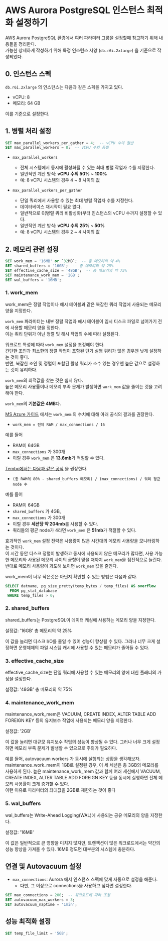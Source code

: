 # AWS Aurora PostgreSQL 인스턴스 최적화 설정하기

AWS Aurora PostgreSQL 환경에서 여러 파라미터 그룹을 설정할때 참고하기 위해 내용들을 정리한다.  
가능한 상세하게 작성하기 위해 특정 인스턴스 사양 (`db.r6i.2xlarge`) 을 기준으로 작성되었다.

## 0. 인스턴스 스펙

`db.r6i.2xlarge` 의 인스턴스는 다음과 같은 스펙을 가지고 있다.

- vCPU: 8
- 메모리: 64 GB

이를 기준으로 설정한다.

## 1. 병렬 처리 설정

```sql
SET max_parallel_workers_per_gather = 4;  -- vCPU 수의 절반
SET max_parallel_workers = 8;  -- vCPU 수와 동일
```

- `max_parallel_workers`
  - 전체 시스템에서 동시에 활성화될 수 있는 최대 병렬 작업자 수를 지정한다.
  - 일반적인 계산 방식: **vCPU 수의 50% ~ 100%**
  - 예: 8 vCPU 시스템의 경우 4 ~ 8 사이의 값

- `max_parallel_workers_per_gather`
  - 단일 쿼리에서 사용할 수 있는 최대 병렬 작업자 수를 지정한다.
  - 데이터베이스 재시작이 필요 없다.
  - 일반적으로 0(병렬 쿼리 비활성화)부터 인스턴스의 vCPU 수까지 설정할 수 있다.
  - 일반적인 계산 방식: **vCPU 수의 25% ~ 50%**
  - 예: 8 vCPU 시스템의 경우 2 ~ 4 사이의 값


## 2. 메모리 관련 설정

```sql
SET work_mem = '16MB' or `32MB`;  -- 총 메모리의 약 4%
SET shared_buffers = '16GB';  -- 총 메모리의 약 25%
SET effective_cache_size = '48GB';  -- 총 메모리의 약 75%
SET maintenance_work_mem = '2GB';
SET wal_buffers = '16MB';
```


### 1. work_mem

work_mem은 정렬 작업이나 해시 테이블과 같은 복잡한 쿼리 작업에 사용되는 메모리 양을 지정한다.  


`work_mem` 파라미터는 내부 정렬 작업과 해시 테이블이 임시 디스크 파일로 넘어가기 전에 사용할 메모리 양을 정한다.  
이는 쿼리 단위가 아닌 정렬 및 해시 작업의 수에 따라 설정된다.

워크로드 특성에 따라 `work_mem` 설정을 조정해야 한다.  
간단한 조인과 최소한의 정렬 작업이 포함된 단기 실행 쿼리가 많은 경우엔 낮게 설정하는 것이 좋다.  
반면, 복잡한 조인 및 정렬이 포함된 활성 쿼리가 소수 있는 경우엔 높은 값으로 설정하는 것이 유리하다.

`work_mem`의 최적값을 찾는 것은 쉽지 않다.  
높은 메모리 사용률이나 메모리 부족 문제가 발생하면 `work_mem` 값을 줄이는 것을 고려해야 한다.  
  
`work_mem`의 **기본값은 4MB**다.  

[MS Azure 가이드](https://learn.microsoft.com/en-us/azure/postgresql/flexible-server/how-to-high-memory-utilization#work_mem) 에서는 `work_mem` 의 수치에 대해 아래 공식의 결과를 권장한다.

- `work_mem = 전체 RAM / max_connections / 16`

예를 들어

- RAM이 64GB 
- `max_connections` 가 300개
- 이럴 경우 `work_mem` 은 **13.6mb**가 적절할 수 있다.

[Tembo에서는 다음과 같은 공식](https://tembo.io/blog/optimizing-memory-usage#working-memory) 을 권장한다.  

- `(총 RAM의 80% - shared_buffers 메모리) / (max_connections) / 쿼리 평균 node 수`  

예를 들어
- RAM이 64GB 
- `shared_buffers` 가 4GB, 
- `max_connections` 가 300개
- 이럴 경우 **세션당 약 204mb**를 사용할 수 있다.  
- 쿼리들의 평균 node가 4라면 `work_mem` 은 **51mb**가 적절할 수 있다.


효과적인 `work_mem` 설정 전략은 사용량이 많은 시간대의 메모리 사용량을 모니터링하는 것이다.  
이 시간 동안 디스크 정렬이 발생하고 동시에 사용되지 않은 메모리가 많다면, 사용 가능한 메모리와 사용된 메모리 사이의 균형이 맞을 때까지 `work_mem`을 점진적으로 늘린다.  
반대로 메모리 사용량이 과도해 보이면 `work_mem` 값을 줄인다.  

work_mem이 너무 작은것은 아닌지 확인할 수 있는 방법은 다음과 같다.

```sql
SELECT datname, pg_size_pretty(temp_bytes / temp_files) AS overflow
  FROM pg_stat_database
 WHERE temp_files > 0;
```


### 2. shared_buffers
shared_buffers는 PostgreSQL이 데이터 캐싱에 사용하는 메모리 양을 지정한다.

설정값: '16GB'
총 메모리의 약 25%

이 값을 늘리면 디스크 I/O를 줄일 수 있어 성능이 향상될 수 있다.
그러나 너무 크게 설정하면 운영체제의 파일 시스템 캐시에 사용할 수 있는 메모리가 줄어들 수 있다.

### 3. effective_cache_size
effective_cache_size는 단일 쿼리에 사용할 수 있는 메모리의 양에 대한 플래너의 가정을 설정한다.

설정값: '48GB'
총 메모리의 약 75%


### 4. maintenance_work_mem
maintenance_work_mem은 VACUUM, CREATE INDEX, ALTER TABLE ADD FOREIGN KEY 등의 유지보수 작업에 사용되는 메모리 양을 지정한다.

설정값: '2GB'

이 값을 늘리면 대규모 유지보수 작업의 성능이 향상될 수 있다.
그러나 너무 크게 설정하면 메모리 부족 문제가 발생할 수 있으므로 주의가 필요하다.

예를 들어, autovacuum workers 가 동시에 실행되는 상황을 생각해보자. maintenance_work_mem이 1GB로 설정된 경우, 이 세 세션은 총 3GB의 메모리를 사용하게 된다.
높은 maintenance_work_mem 값과 함께 여러 세션에서 VACUUM, CREATE INDEX, ALTER TABLE ADD FOREIGN KEY 등을 동시에 실행하면 전체 메모리 사용률이 크게 증가할 수 있다.  
이런 이유로 파라미터의 최대값을 2GB로 제한하는 것이 좋다


### 5. wal_buffers
wal_buffers는 Write-Ahead Logging(WAL)에 사용되는 공유 메모리의 양을 지정한다.

설정값: '16MB'

이 값은 일반적으로 큰 영향을 미치지 않지만, 트랜잭션이 많은 워크로드에서는 약간의 성능 향상을 가져올 수 있다.
16MB 정도면 대부분의 시스템에 충분하다.

## 연결 및 Autovacuum 설정

- `max_connections`: Aurora 에서 인스턴스 스펙에 맞게 자동으로 설정을 해준다.
  - 다만, 그 이상으로 connections을 사용하고 싶다면 설정한다.
 
```sql
SET max_connections = 200;  -- 워크로드에 따라 조정
SET autovacuum_max_workers = 3;
SET autovacuum_naptime = '1min';
```

## 성능 최적화 설정

```sql
SET temp_file_limit = '5GB';
```
